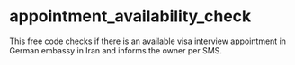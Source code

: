 # appointment_availability_check
This free code checks if there is an available visa interview appointment in German embassy in Iran and informs the owner per SMS.
